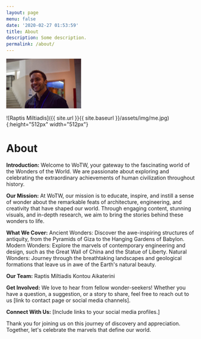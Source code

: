 ```yaml
---
layout: page
menu: false
date: '2020-02-27 01:53:59'
title: About
description: Some description.
permalink: /about/
---
```


<img src="https://github.com/MiltiadisR/Wondersoftheworld/blob/2e14aa5cc5142b78eae51a8fbbfc9aea0b8248bf/assets/img/me.jpg" data-canonical-src="https://github.com/MiltiadisR/Wondersoftheworld/blob/2e14aa5cc5142b78eae51a8fbbfc9aea0b8248bf/assets/img/me.jpg" alt="Raptis Miltiadis" width="200">


![Raptis Miltiadis]({{ site.url }}{{ site.baseurl }}/assets/img/me.jpg){:height="512px" width="512px"}

# About

**Introduction:**
Welcome to WoTW, your gateway to the fascinating world of the Wonders of the World. We are passionate about exploring and celebrating the extraordinary achievements of human civilization throughout history.

**Our Mission:**
At WoTW, our mission is to educate, inspire, and instill a sense of wonder about the remarkable feats of architecture, engineering, and creativity that have shaped our world. Through engaging content, stunning visuals, and in-depth research, we aim to bring the stories behind these wonders to life.

**What We Cover:**
Ancient Wonders: Discover the awe-inspiring structures of antiquity, from the Pyramids of Giza to the Hanging Gardens of Babylon.
Modern Wonders: Explore the marvels of contemporary engineering and design, such as the Great Wall of China and the Statue of Liberty.
Natural Wonders: Journey through the breathtaking landscapes and geological formations that leave us in awe of the Earth's natural beauty.

**Our Team:**
Raptis Miltiadis
Kontou Aikaterini

**Get Involved:**
We love to hear from fellow wonder-seekers! Whether you have a question, a suggestion, or a story to share, feel free to reach out to us [link to contact page or social media channels].

**Connect With Us:**
[Include links to your social media profiles.]

Thank you for joining us on this journey of discovery and appreciation. Together, let's celebrate the marvels that define our world.